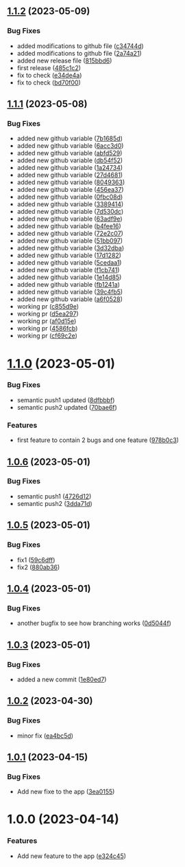 ## [1.1.2](https://github.com/chamarasanjeewa/next-app/compare/v1.1.1...v1.1.2) (2023-05-09)


### Bug Fixes

* added modifications to github file ([c34744d](https://github.com/chamarasanjeewa/next-app/commit/c34744df0a56f7fc97a741633cc90cfbe61fcbbf))
* added modifications to github file ([2a74a21](https://github.com/chamarasanjeewa/next-app/commit/2a74a213d0e7f008d26c821f9d23fd18b538c04c))
* added new release file ([815bbd6](https://github.com/chamarasanjeewa/next-app/commit/815bbd6ffee1db91b1aae4394986a72d40999099))
* first release ([485c1c2](https://github.com/chamarasanjeewa/next-app/commit/485c1c2d2024d41043a89008c23ff4bc3f511fb9))
* fix to check ([e34de4a](https://github.com/chamarasanjeewa/next-app/commit/e34de4a6d2f9dff9e54b48ab2698f22358b63012))
* fix to check ([bd70f00](https://github.com/chamarasanjeewa/next-app/commit/bd70f004b0378109fecfb7050ce353a7ba91fc61))

## [1.1.1](https://github.com/chamarasanjeewa/next-app/compare/v1.1.0...v1.1.1) (2023-05-08)


### Bug Fixes

* added new github variable ([7b1685d](https://github.com/chamarasanjeewa/next-app/commit/7b1685d8dfc2da92e77ded54dff91afacf757d41))
* added new github variable ([6acc3d0](https://github.com/chamarasanjeewa/next-app/commit/6acc3d08dac3e3d34765ba83edfe25ea6b065e37))
* added new github variable ([abfd529](https://github.com/chamarasanjeewa/next-app/commit/abfd5295e26d9532b5337ea65b1947ed67e8bcc2))
* added new github variable ([db54f52](https://github.com/chamarasanjeewa/next-app/commit/db54f52c3f93c660985e988f7cc1a70d112ba8ff))
* added new github variable ([1a24734](https://github.com/chamarasanjeewa/next-app/commit/1a2473461446545a8a3cb5ac25be9e822daede4e))
* added new github variable ([27d4681](https://github.com/chamarasanjeewa/next-app/commit/27d468123d253347b4cc8f4039f60d27f7706b78))
* added new github variable ([8049363](https://github.com/chamarasanjeewa/next-app/commit/80493632705896d855b6d7f65aea378369351945))
* added new github variable ([456ea37](https://github.com/chamarasanjeewa/next-app/commit/456ea379e680e35329962962719831d694d8795a))
* added new github variable ([0fbc08d](https://github.com/chamarasanjeewa/next-app/commit/0fbc08d1c7bade4beb78eb6eb903d1cfce9fb029))
* added new github variable ([3389414](https://github.com/chamarasanjeewa/next-app/commit/338941449401c16c4cede1043118cbcdd9e6fdd0))
* added new github variable ([7d530dc](https://github.com/chamarasanjeewa/next-app/commit/7d530dc4acd313b208334e3086a93003976272aa))
* added new github variable ([63adf9e](https://github.com/chamarasanjeewa/next-app/commit/63adf9e983122807a591db164fec9b84b48ec5a8))
* added new github variable ([b4fee16](https://github.com/chamarasanjeewa/next-app/commit/b4fee16c77c6c0173886813f8c8cff245afe08e8))
* added new github variable ([72e2c07](https://github.com/chamarasanjeewa/next-app/commit/72e2c07260cb81e7c1d95723294047fa8d73bf15))
* added new github variable ([51bb097](https://github.com/chamarasanjeewa/next-app/commit/51bb0973ccc9da93c4167bc8529e30b169c2a681))
* added new github variable ([3d32dba](https://github.com/chamarasanjeewa/next-app/commit/3d32dbab6459faa35d6275f209d19b54628e9b0a))
* added new github variable ([17d1282](https://github.com/chamarasanjeewa/next-app/commit/17d1282c59bb1a7f3b22192c2f6e109b7990ee5a))
* added new github variable ([5cedaa1](https://github.com/chamarasanjeewa/next-app/commit/5cedaa1871f96db6fb52f3a1cead85edf8be2845))
* added new github variable ([f1cb741](https://github.com/chamarasanjeewa/next-app/commit/f1cb741b05fab6393bfa882e1cd78c3392872197))
* added new github variable ([1e14d85](https://github.com/chamarasanjeewa/next-app/commit/1e14d850fb15758da0e83ea23ea1c585802e031a))
* added new github variable ([fb1241a](https://github.com/chamarasanjeewa/next-app/commit/fb1241ab3961de7ccff17aafa12191958f245071))
* added new github variable ([39c4fb5](https://github.com/chamarasanjeewa/next-app/commit/39c4fb5644a99f0fced87409a72de4db240c7730))
* added new github variable ([a6f0528](https://github.com/chamarasanjeewa/next-app/commit/a6f052814f856ec11ffac94198a7c6d3d78a4839))
* working pr ([c855d9e](https://github.com/chamarasanjeewa/next-app/commit/c855d9ea239a6cac8aa9bef9b4e1a266892760bb))
* working pr ([d5ea297](https://github.com/chamarasanjeewa/next-app/commit/d5ea297b6b80cc9908b68f3424331276af449103))
* working pr ([af0d15e](https://github.com/chamarasanjeewa/next-app/commit/af0d15e415e8e0c3fd4578bdd6debee0d43d31c1))
* working pr ([4586fcb](https://github.com/chamarasanjeewa/next-app/commit/4586fcbb6ddfa314bb1c9a722f1695dac7b977d1))
* working pr ([cf69c2e](https://github.com/chamarasanjeewa/next-app/commit/cf69c2edf564f0154b14ea7eec4cd999b470ebaa))

# [1.1.0](https://github.com/chamarasanjeewa/next-app/compare/v1.0.6...v1.1.0) (2023-05-01)


### Bug Fixes

* semantic push1 updated ([8dfbbbf](https://github.com/chamarasanjeewa/next-app/commit/8dfbbbf7ca5dbf00d606811dee596d81a8ad0774))
* semantic push2 updated ([70bae6f](https://github.com/chamarasanjeewa/next-app/commit/70bae6f55a9a6dd7af869d458c2bcd40076fa981))


### Features

* first feature to contain 2 bugs and one feature ([978b0c3](https://github.com/chamarasanjeewa/next-app/commit/978b0c3996e9f886b7a9a0175d176271caf54db0))

## [1.0.6](https://github.com/chamarasanjeewa/next-app/compare/v1.0.5...v1.0.6) (2023-05-01)


### Bug Fixes

* semantic push1 ([4726d12](https://github.com/chamarasanjeewa/next-app/commit/4726d12bf7668ebf163c2e739ed30c118839c0ba))
* semantic push2 ([3dda71d](https://github.com/chamarasanjeewa/next-app/commit/3dda71d99389eaf278cb256cd45ea239d2a71a54))

## [1.0.5](https://github.com/chamarasanjeewa/next-app/compare/v1.0.4...v1.0.5) (2023-05-01)


### Bug Fixes

* fix1 ([59c6dff](https://github.com/chamarasanjeewa/next-app/commit/59c6dff1e29833d06f1ea0ca7a4bbbf40e9b2886))
* fix2 ([880ab36](https://github.com/chamarasanjeewa/next-app/commit/880ab36a5a9714019957a3e0b41f66c1fb7d2cf8))

## [1.0.4](https://github.com/chamarasanjeewa/next-app/compare/v1.0.3...v1.0.4) (2023-05-01)


### Bug Fixes

* another bugfix to see how branching works ([0d5044f](https://github.com/chamarasanjeewa/next-app/commit/0d5044f0fe66ae24a177a3adb7321cd12afe73d2))

## [1.0.3](https://github.com/chamarasanjeewa/next-app/compare/v1.0.2...v1.0.3) (2023-05-01)


### Bug Fixes

* added a new commit ([1e80ed7](https://github.com/chamarasanjeewa/next-app/commit/1e80ed7326852b4b56a4db3b656718ee91ad6fd1))

## [1.0.2](https://github.com/chamarasanjeewa/next-app/compare/v1.0.1...v1.0.2) (2023-04-30)


### Bug Fixes

* minor fix ([ea4bc5d](https://github.com/chamarasanjeewa/next-app/commit/ea4bc5dc72598ed3c96c04a8e14314a73c48ed5b))

## [1.0.1](https://github.com/chamarasanjeewa/next-app/compare/v1.0.0...v1.0.1) (2023-04-15)


### Bug Fixes

* Add new fixe to the app ([3ea0155](https://github.com/chamarasanjeewa/next-app/commit/3ea015518dd73a4124ba82cb4b61f078d5c69335))

# 1.0.0 (2023-04-14)


### Features

* Add new feature to the app ([e324c45](https://github.com/chamarasanjeewa/next-app/commit/e324c45bcf045c9275d38d38450b00d445b779f3))
